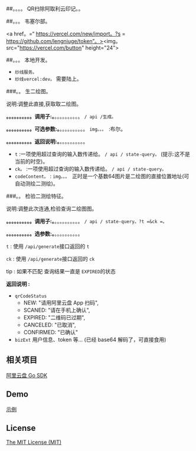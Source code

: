 ##。。。。 QR扫除阿取利云印记。。

##。。。 韦塞尔部。

<a href。=“ https://vercel.com/new/import。?s = https://github.com/lengniuge/token”。><img。 src="https://vercel.com/button" height="24"></a>

##。。。 本地开发。

- `纱线服务。`
- `纱线vercel:dev。` 需要陆上。

###。。 生二绘图。

说明:调整此直接,获取取二绘图。

**。。。。。。。。。。调用子:。**。。。。。。。。。。 `/ api /生成。`

**。。。。。。。。。。可选参数:。**。。。。。。。。。。
`img。。。 `:布尔。

**。。。。。。。。。。返回说明:。**。。。。。。。。。。

- `t` :一项使用超过查询的输入数传递给。 `/ api / state-query。` (提示:这不是当前的时空)。
- `ck。` :一项使用超过查询的输入数传递给。 `/ api / state-query。`
- `codeContent。` : `img。。。 `正时是一个基数64图片是二绘图的直接位置地址(可自动测绘二测绘)。

###。。 检验二测绘特征。

说明:调整此次连通,检验查询二绘图图。

**。。。。。。。。。。调用子:。**。。。。。。。。。。 `/ api / state-query。?t =&ck =。`

**。。。。。。。。。。选参数:。**。。。。。。。。。。

`t` : 使用 `/api/generate`接口返回的 `t`

`ck` : 使用 `/api/generate`接口返回的 `ck`

tip : 如果不匹配 查询结果一直是 `EXPIRED`的状态

**返回说明 :**

- `qrCodeStatus`
  - NEW: "请用阿里云盘 App 扫码",
  - SCANED: "请在手机上确认",
  - EXPIRED: "二维码已过期",
  - CANCELED: "已取消",
  - CONFIRMED: "已确认"
- `bizExt` 用户信息、token 等... (已经 base64 解码了，可直接食用)

## 相关项目

[阿里云盘 Go SDK](https://github.com/chyroc/go-aliyundrive)

## Demo

[示例](https://token-git-main-lengniuge.vercel.app/)

## License

[The MIT License (MIT)](https://github.com/lengniuge/token/blob/master/LICENSE)
